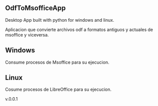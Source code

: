## OdfToMsofficeApp
Desktop App built with python for windows and linux.

Aplicacion que convierte archivos odf a formatos antiguos y actuales de msoffice y viceversa.

## Windows
 Consume procesos de Msoffice para su ejecucion.
## Linux
 Cosume procesos de LibreOffice para su ejecucion.

v.0.0.1
